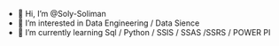 - 👋 Hi, I’m @Soly-Soliman
- 👀 I’m interested in Data Engineering / Data Sience 
- 🌱 I’m currently learning Sql / Python  / SSIS / SSAS /SSRS / POWER PI  
<!---
Soly-Soliman/Soly-Soliman is a ✨ special ✨ repository because its `README.md` (this file) appears on your GitHub profile.
You can click the Preview link to take a look at your changes.
--->

